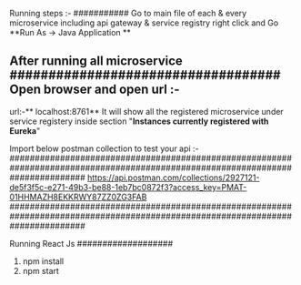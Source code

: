 Running steps :-
###########
Go to main file of each & every microservice including api gateway & service registry 
right click and
Go **Run As -> Java Application **

After running all microservice 
###################################
Open browser and open url :-
----------------------------
url:-** localhost:8761**
It will show all the registered microservice under service registery inside section "**Instances currently registered with Eureka**"

Import below postman collection to test your api :-
###############################################################################################################################
https://api.postman.com/collections/2927121-de5f3f5c-e271-49b3-be88-1eb7bc0872f3?access_key=PMAT-01HHMAZH8EKKRWY87ZZ0ZG3FAB
###############################################################################################################################

Running React Js
###################
1) npm install 
2) npm start
